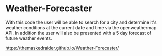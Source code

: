 # Weather-Forecaster

With this code the user will be able to search for a city and determine it's weather conditions at the current date and time via the openweathermap API.
In addition the user will also be presented with a 5 day forecast of future weather events.

https://themaskedraider.github.io/Weather-Forecaster/


